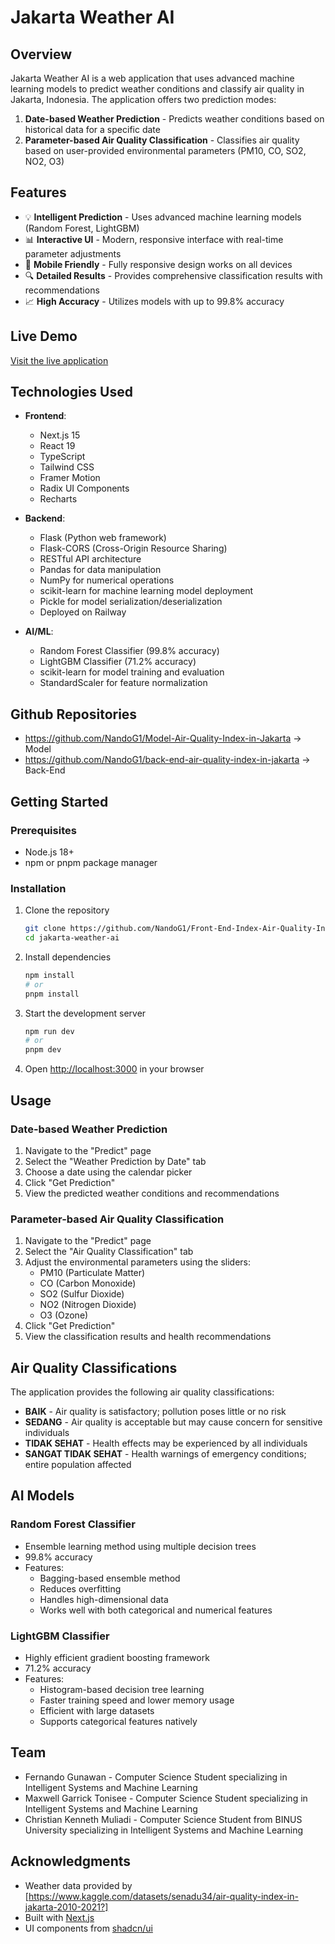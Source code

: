# Jakarta Weather AI

## Overview

Jakarta Weather AI is a web application that uses advanced machine learning models to predict weather conditions and classify air quality in Jakarta, Indonesia. The application offers two prediction modes:

1. **Date-based Weather Prediction** - Predicts weather conditions based on historical data for a specific date
2. **Parameter-based Air Quality Classification** - Classifies air quality based on user-provided environmental parameters (PM10, CO, SO2, NO2, O3)

## Features

- 💡 **Intelligent Prediction** - Uses advanced machine learning models (Random Forest, LightGBM)
- 📊 **Interactive UI** - Modern, responsive interface with real-time parameter adjustments
- 📱 **Mobile Friendly** - Fully responsive design works on all devices
- 🔍 **Detailed Results** - Provides comprehensive classification results with recommendations
- 📈 **High Accuracy** - Utilizes models with up to 99.8% accuracy

## Live Demo

[Visit the live application](https://front-end-index-air-quality-in-jakarta.vercel.app/)

## Technologies Used

- **Frontend**:

  - Next.js 15
  - React 19
  - TypeScript
  - Tailwind CSS
  - Framer Motion
  - Radix UI Components
  - Recharts

- **Backend**:

  - Flask (Python web framework)
  - Flask-CORS (Cross-Origin Resource Sharing)
  - RESTful API architecture
  - Pandas for data manipulation
  - NumPy for numerical operations
  - scikit-learn for machine learning model deployment
  - Pickle for model serialization/deserialization
  - Deployed on Railway

- **AI/ML**:
  - Random Forest Classifier (99.8% accuracy)
  - LightGBM Classifier (71.2% accuracy)
  - scikit-learn for model training and evaluation
  - StandardScaler for feature normalization

## Github Repositories

- https://github.com/NandoG1/Model-Air-Quality-Index-in-Jakarta -> Model
- https://github.com/NandoG1/back-end-air-quality-index-in-jakarta -> Back-End

## Getting Started

### Prerequisites

- Node.js 18+
- npm or pnpm package manager

### Installation

1. Clone the repository

   ```bash
   git clone https://github.com/NandoG1/Front-End-Index-Air-Quality-In-Jakarta
   cd jakarta-weather-ai
   ```

2. Install dependencies

   ```bash
   npm install
   # or
   pnpm install
   ```

3. Start the development server

   ```bash
   npm run dev
   # or
   pnpm dev
   ```

4. Open [http://localhost:3000](http://localhost:3000) in your browser

## Usage

### Date-based Weather Prediction

1. Navigate to the "Predict" page
2. Select the "Weather Prediction by Date" tab
3. Choose a date using the calendar picker
4. Click "Get Prediction"
5. View the predicted weather conditions and recommendations

### Parameter-based Air Quality Classification

1. Navigate to the "Predict" page
2. Select the "Air Quality Classification" tab
3. Adjust the environmental parameters using the sliders:
   - PM10 (Particulate Matter)
   - CO (Carbon Monoxide)
   - SO2 (Sulfur Dioxide)
   - NO2 (Nitrogen Dioxide)
   - O3 (Ozone)
4. Click "Get Prediction"
5. View the classification results and health recommendations

## Air Quality Classifications

The application provides the following air quality classifications:

- **BAIK** - Air quality is satisfactory; pollution poses little or no risk
- **SEDANG** - Air quality is acceptable but may cause concern for sensitive individuals
- **TIDAK SEHAT** - Health effects may be experienced by all individuals
- **SANGAT TIDAK SEHAT** - Health warnings of emergency conditions; entire population affected

## AI Models

### Random Forest Classifier

- Ensemble learning method using multiple decision trees
- 99.8% accuracy
- Features:
  - Bagging-based ensemble method
  - Reduces overfitting
  - Handles high-dimensional data
  - Works well with both categorical and numerical features

### LightGBM Classifier

- Highly efficient gradient boosting framework
- 71.2% accuracy
- Features:
  - Histogram-based decision tree learning
  - Faster training speed and lower memory usage
  - Efficient with large datasets
  - Supports categorical features natively

## Team

- Fernando Gunawan - Computer Science Student specializing in Intelligent Systems and Machine Learning
- Maxwell Garrick Tonisee - Computer Science Student specializing in Intelligent Systems and Machine Learning
- Christian Kenneth Muliadi - Computer Science Student from BINUS University specializing in Intelligent Systems and Machine Learning

## Acknowledgments

- Weather data provided by [https://www.kaggle.com/datasets/senadu34/air-quality-index-in-jakarta-2010-2021?]
- Built with [Next.js](https://nextjs.org/)
- UI components from [shadcn/ui](https://ui.shadcn.com/)

